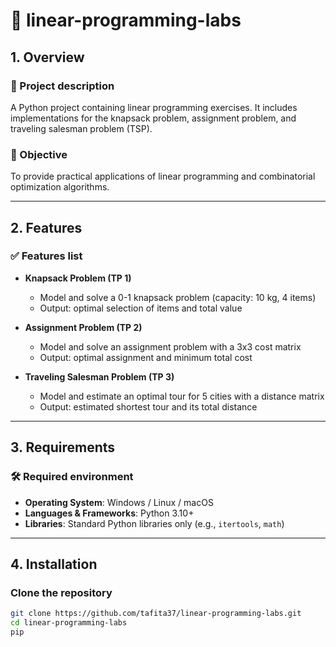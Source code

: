 # 📘 linear-programming-labs

## 1. Overview

### 📝 Project description  
A Python project containing linear programming exercises. It includes implementations for the knapsack problem, assignment problem, and traveling salesman problem (TSP).

### 🎯 Objective  
To provide practical applications of linear programming and combinatorial optimization algorithms.

---

## 2. Features

### ✅ Features list

- **Knapsack Problem (TP 1)**  
  - Model and solve a 0-1 knapsack problem (capacity: 10 kg, 4 items)  
  - Output: optimal selection of items and total value  

- **Assignment Problem (TP 2)**  
  - Model and solve an assignment problem with a 3x3 cost matrix  
  - Output: optimal assignment and minimum total cost  

- **Traveling Salesman Problem (TP 3)**  
  - Model and estimate an optimal tour for 5 cities with a distance matrix  
  - Output: estimated shortest tour and its total distance  

---

## 3. Requirements

### 🛠️ Required environment
- **Operating System**: Windows / Linux / macOS  
- **Languages & Frameworks**: Python 3.10+  
- **Libraries**: Standard Python libraries only (e.g., `itertools`, `math`)  

---

## 4. Installation

### Clone the repository
```bash
git clone https://github.com/tafita37/linear-programming-labs.git
cd linear-programming-labs
pip